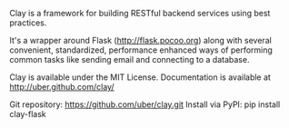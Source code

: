 Clay is a framework for building RESTful backend services using best practices.

It's a wrapper around Flask (http://flask.pocoo.org) along with several convenient, standardized, performance enhanced ways of performing common tasks like sending email and connecting to a database.

Clay is available under the MIT License.
Documentation is available at http://uber.github.com/clay/

Git repository: https://github.com/uber/clay.git
Install via PyPI: pip install clay-flask
